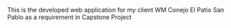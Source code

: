 This is the developed web application for my client WM Conejo El Patio San Pablo as a requirement in Capstone Project 
